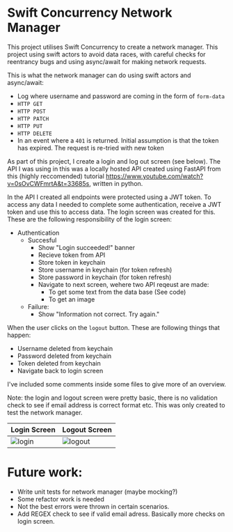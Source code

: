 # Swift Concurrency Network Manager

This project utilises Swift Concurrency to create a network manager. This project using swift actors to avoid data races, with careful checks for reentrancy bugs and using async/await for making network requests. 

This is what the network manager can do using swift actors and async/await:
- Log where username and password are coming in the form of `form-data`
- `HTTP GET`
- `HTTP POST`
- `HTTP PATCH`
- `HTTP PUT`
- `HTTP DELETE`
- In an event where a `401` is returned. Initial assumption is that the token has expired. The request is re-tried with new token

As part of this project, I create a login and log out screen (see below). The API I was using in this was a locally hosted API created using FastAPI from this (highly reccomended) tutorial https://www.youtube.com/watch?v=0sOvCWFmrtA&t=33685s, written in python. 

In the API I created all endpoints were protected using a JWT token. To access any data I needed to complete some authentication, receive a JWT token and use this to access data. The login screen was created for this. These are the following responsibility of the login screen:

- Authentication
  - Succesful
     - Show "Login succeeded!" banner
     - Recieve token from API
     - Store token in keychain
     - Store username in keychain (for token refresh)
     - Store password in keychain (for token refresh)
     - Navigate to next screen, wehere two API reqeust are made:
        - To get some text from the data base (See code)
        - To get an image
  - Failure:
     - Show "Information not correct. Try again."
 
 When the user clicks on the `logout` button. These are following things that happen:
 - Username deleted from keychain
 - Password deleted from keychain
 - Token deleted from keychain
 - Navigate back to login screen
 
 I've included some comments inside some files to give more of an overview. 
 
 Note: the login and logout screen were pretty basic, there is no validation check to see if email address is correct format etc. This was only created to test the network manager.
 
| Login Screen  |  Logout Screen |
|---|---|
| ![login](https://user-images.githubusercontent.com/80204376/202900321-5667b0d9-85d2-42b2-8aa2-116e3a7f12a8.png)  |  ![logout](https://user-images.githubusercontent.com/80204376/202900325-82cf539b-6e2f-4178-ae5b-2dd2f6e6b507.png) |


# Future work:
- Write unit tests for network manager (maybe mocking?)
- Some refactor work is needed 
- Not the best errors were thrown in certain scenarios.
- Add REGEX check to see if valid email adress. Basically more checks on login screen.
  

